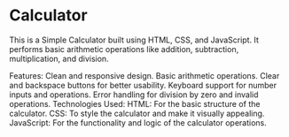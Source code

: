 # Calculator

This is a Simple Calculator built using HTML, CSS, and JavaScript. It performs basic arithmetic operations like addition, subtraction, multiplication, and division.

Features:
Clean and responsive design.
Basic arithmetic operations.
Clear and backspace buttons for better usability.
Keyboard support for number inputs and operations.
Error handling for division by zero and invalid operations.
Technologies Used:
HTML: For the basic structure of the calculator.
CSS: To style the calculator and make it visually appealing.
JavaScript: For the functionality and logic of the calculator operations.
